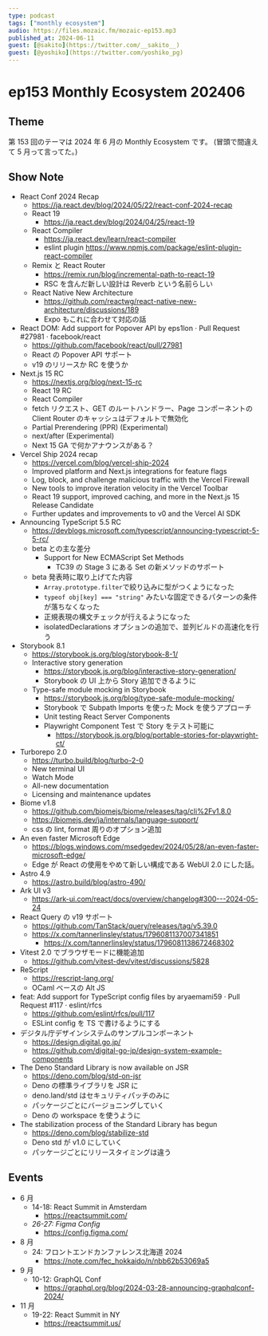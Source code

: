 ```yaml
---
type: podcast
tags: ["monthly ecosystem"]
audio: https://files.mozaic.fm/mozaic-ep153.mp3
published_at: 2024-06-11
guest: [@sakito](https://twitter.com/__sakito__)
guest: [@yoshiko](https://twitter.com/yoshiko_pg)
---
```


# ep153 Monthly Ecosystem 202406

## Theme

第 153 回のテーマは 2024 年 6 月の Monthly Ecosystem です。
(冒頭で間違えて 5 月って言ってた。)

## Show Note

- React Conf 2024 Recap
  - https://ja.react.dev/blog/2024/05/22/react-conf-2024-recap
  - React 19
    - https://ja.react.dev/blog/2024/04/25/react-19
  - React Compiler
    - https://ja.react.dev/learn/react-compiler
    - eslint plugin https://www.npmjs.com/package/eslint-plugin-react-compiler
  - Remix と React Router
    - https://remix.run/blog/incremental-path-to-react-19
    - RSC を含んだ新しい設計は Reverb という名前らしい
  - React Native New Architecture
    - https://github.com/reactwg/react-native-new-architecture/discussions/189
    - Expo もこれに合わせて対応の話
- React DOM: Add support for Popover API by eps1lon · Pull Request #27981 · facebook/react
  - https://github.com/facebook/react/pull/27981
  - React の Popover API サポート
  - v19 のリリースか RC を使うか
- Next.js 15 RC
  - https://nextjs.org/blog/next-15-rc
  - React 19 RC
  - React Compiler
  - fetch リクエスト、GET のルートハンドラー、Page コンポーネントの Client Router のキャッシュはデフォルトで無効化
  - Partial Prerendering (PPR) (Experimental)
  - next/after (Experimental)
  - Next 15 GA で何かアナウンスがある？
- Vercel Ship 2024 recap
  - https://vercel.com/blog/vercel-ship-2024
  - Improved platform and Next.js integrations for feature flags
  - Log, block, and challenge malicious traffic with the Vercel Firewall
  - New tools to improve iteration velocity in the Vercel Toolbar
  - React 19 support, improved caching, and more in the Next.js 15 Release Candidate
  - Further updates and improvements to v0 and the Vercel AI SDK
- Announcing TypeScript 5.5 RC
  - https://devblogs.microsoft.com/typescript/announcing-typescript-5-5-rc/
  - beta との主な差分
    - Support for New ECMAScript Set Methods
      - TC39 の Stage 3 にある Set の新メソッドのサポート
  - beta 発表時に取り上げてた内容
    - `Array.prototype.filter`で絞り込みに型がつくようになった
    - `typeof obj[key] === "string"` みたいな固定できるパターンの条件が落ちなくなった
    - 正規表現の構文チェックが行えるようになった
    - isolatedDeclarations オプションの追加で、並列ビルドの高速化を行う
- Storybook 8.1
  - https://storybook.js.org/blog/storybook-8-1/
  - Interactive story generation
    - https://storybook.js.org/blog/interactive-story-generation/
    - Storybook の UI 上から Story 追加できるように
  - Type-safe module mocking in Storybook
    - https://storybook.js.org/blog/type-safe-module-mocking/
    - Storybook で Subpath Imports を使った Mock を使うアプローチ
    - Unit testing React Server Components
    - Playwright Component Test で Story をテスト可能に
      - https://storybook.js.org/blog/portable-stories-for-playwright-ct/
- Turborepo 2.0
  - https://turbo.build/blog/turbo-2-0
  - New terminal UI
  - Watch Mode
  - All-new documentation
  - Licensing and maintenance updates
- Biome v1.8
  - https://github.com/biomejs/biome/releases/tag/cli%2Fv1.8.0
  - https://biomejs.dev/ja/internals/language-support/
  - css の lint, format 周りのオプション追加
- An even faster Microsoft Edge
  - https://blogs.windows.com/msedgedev/2024/05/28/an-even-faster-microsoft-edge/
  - Edge が React の使用をやめて新しい構成である WebUI 2.0 にした話。
- Astro 4.9
  - https://astro.build/blog/astro-490/
- Ark UI v3
  - https://ark-ui.com/react/docs/overview/changelog#300---2024-05-24
- React Query の v19 サポート
  - https://github.com/TanStack/query/releases/tag/v5.39.0
  - https://x.com/tannerlinsley/status/1796081137007341851
    - https://x.com/tannerlinsley/status/1796081138672468302
- Vitest 2.0 でブラウザモードに機能追加
  - https://github.com/vitest-dev/vitest/discussions/5828
- ReScript
  - https://rescript-lang.org/
  - OCaml ベースの Alt JS
- feat: Add support for TypeScript config files by aryaemami59 · Pull Request #117 · eslint/rfcs
  - https://github.com/eslint/rfcs/pull/117
  - ESLint config を TS で書けるようにする
- デジタル庁デザインシステムのサンプルコンポーネント
  - https://design.digital.go.jp/
  - https://github.com/digital-go-jp/design-system-example-components
- The Deno Standard Library is now available on JSR
  - https://deno.com/blog/std-on-jsr
  - Deno の標準ライブラリを JSR に
  - deno.land/std はセキュリティパッチのみに
  - パッケージごとにバージョニングしていく
  - Deno の workspace を使うように
- The stabilization process of the Standard Library has begun
  - https://deno.com/blog/stabilize-std
  - Deno std が v1.0 にしていく
  - パッケージごとにリリースタイミングは違う

## Events

- 6 月
  - 14-18: React Summit in Amsterdam
    - https://reactsummit.com/
  - _26-27: Figma Config_
    - https://config.figma.com/
- 8 月
  - 24: フロントエンドカンファレンス北海道 2024
    - https://note.com/fec_hokkaido/n/nbb62b53069a5
- 9 月
  - 10-12: GraphQL Conf
    - https://graphql.org/blog/2024-03-28-announcing-graphqlconf-2024/
- 11 月
  - 19-22: React Summit in NY
    - https://reactsummit.us/
